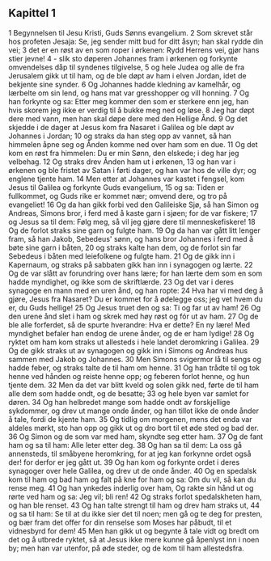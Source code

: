## Kapittel 1

1 Begynnelsen til Jesu Kristi, Guds Sønns evangelium.
2 Som skrevet står hos profeten Jesaja: Se, jeg sender mitt bud for ditt åsyn; han skal rydde din vei;
3 det er en røst av en som roper i ørkenen: Rydd Herrens vei, gjør hans stier jevne!
4 - slik sto døperen Johannes fram i ørkenen og forkynte omvendelses dåp til syndenes tilgivelse,
5 og hele Judea og alle de fra Jerusalem gikk ut til ham, og de ble døpt av ham i elven Jordan, idet de bekjente sine synder.
6 Og Johannes hadde kledning av kamelhår, og lærbelte om sin lend, og hans mat var gresshopper og vill honning.
7 Og han forkynte og sa: Etter meg kommer den som er sterkere enn jeg, han hvis skorem jeg ikke er verdig til å bukke meg ned og løse.
8 Jeg har døpt dere med vann, men han skal døpe dere med den Hellige Ånd.
9 Og det skjedde i de dager at Jesus kom fra Nasaret i Galilea og ble døpt av Johannes i Jordan;
10 og straks da han steg opp av vannet, så han himmelen åpne seg og Ånden komme ned over ham som en due.
11 Og det kom en røst fra himmelen: Du er min Sønn, den elskede; i deg har jeg velbehag.
12 Og straks drev Ånden ham ut i ørkenen,
13 og han var i ørkenen og ble fristet av Satan i førti dager, og han var hos de ville dyr; og englene tjente ham.
14 Men etter at Johannes var kastet i fengsel, kom Jesus til Galilea og forkynte Guds evangelium,
15 og sa: Tiden er fullkommet, og Guds rike er kommet nær; omvend dere, og tro på evangeliet!
16 Og da han gikk forbi ved den Galileiske Sjø, så han Simon og Andreas, Simons bror, i ferd med å kaste garn i sjøen; for de var fiskere;
17 og Jesus sa til dem: Følg meg, så vil jeg gjøre dere til menneskefiskere!
18 Og de forlot straks sine garn og fulgte ham.
19 Og da han var gått litt lenger fram, så han Jakob, Sebedeus' sønn, og hans bror Johannes i ferd med å bøte sine garn i båten,
20 og straks kalte han dem, og de forlot sin far Sebedeus i båten med leiefolkene og fulgte ham.
21 Og de gikk inn i Kapernaum, og straks på sabbaten gikk han inn i synagogen og lærte.
22 Og de var slått av forundring over hans lære; for han lærte dem som en som hadde myndighet, og ikke som de skriftlærde.
23 Og det var i deres synagoge en mann med en uren ånd, og han ropte:
24 Hva har vi med deg å gjøre, Jesus fra Nasaret? Du er kommet for å ødelegge oss; jeg vet hvem du er, du Guds hellige!
25 Og Jesus truet den og sa: Ti og far ut av ham!
26 Og den urene ånd slet i ham og skrek med høy røst og fór ut av ham.
27 Og de ble alle forferdet, så de spurte hverandre: Hva er dette? En ny lære! Med myndighet befaler han endog de urene ånder, og de er ham lydige!
28 Og ryktet om ham kom straks ut allesteds i hele landet deromkring i Galilea.
29 Og de gikk straks ut av synagogen og gikk inn i Simons og Andreas hus sammen med Jakob og Johannes.
30 Men Simons svigermor lå til sengs og hadde feber, og straks talte de til ham om henne.
31 Og han trådte til og tok henne ved hånden og reiste henne opp; og feberen forlot henne, og hun tjente dem.
32 Men da det var blitt kveld og solen gikk ned, førte de til ham alle dem som hadde ondt, og de besatte;
33 og hele byen var samlet for døren.
34 Og han helbredet mange som hadde ondt av forskjellige sykdommer, og drev ut mange onde ånder, og han tillot ikke de onde ånder å tale, fordi de kjente ham.
35 Og tidlig om morgenen, mens det enda var aldeles mørkt, sto han opp og gikk ut og dro bort til et øde sted og bad der.
36 Og Simon og de som var med ham, skyndte seg etter ham.
37 Og de fant ham og sa til ham: Alle leter etter deg.
38 Og han sa til dem: La oss gå annensteds, til småbyene heromkring, for at jeg kan forkynne ordet også der! for derfor er jeg gått ut.
39 Og han kom og forkynte ordet i deres synagoger over hele Galilea, og drev ut de onde ånder.
40 Og en spedalsk kom til ham og bad ham og falt på kne for ham og sa: Om du vil, så kan du rense meg.
41 Og han ynkedes inderlig over ham, Og rakte sin hånd ut og rørte ved ham og sa: Jeg vil; bli ren!
42 Og straks forlot spedalskheten ham, og han ble renset.
43 Og han talte strengt til ham og drev ham straks ut,
44 og sa til ham: Se til at du ikke sier det til noen; men gå og te deg for presten, og bær fram det offer for din renselse som Moses har påbudt, til et vidnesbyrd for dem!
45 Men han gikk ut og begynte å tale vidt og bredt om det og å utbrede ryktet, så at Jesus ikke mere kunne gå åpenlyst inn i noen by; men han var utenfor, på øde steder, og de kom til ham allestedsfra.
